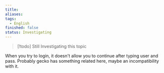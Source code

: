 ```yaml
---
title: 
aliases: 
tags:
  - English
finished: false
status: Investigating
---
```


> [!todo] Still Investigating this topic

When you try to login, it doesn't allow you to continue after typing user and pass. Probably gecko has something related here, maybe an incompatibility with it.